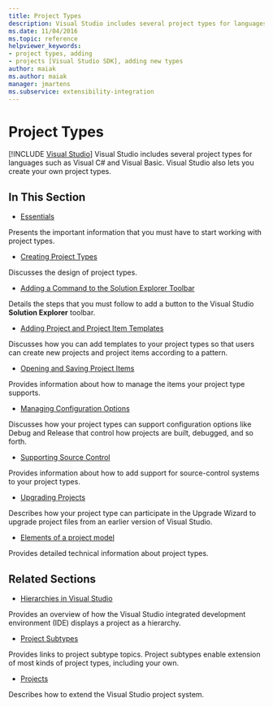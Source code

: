 ```yaml
---
title: Project Types
description: Visual Studio includes several project types for languages such as Visual C# and Visual Basic. Visual Studio also lets you create your own project types.
ms.date: 11/04/2016
ms.topic: reference
helpviewer_keywords:
- project types, adding
- projects [Visual Studio SDK], adding new types
author: maiak
ms.author: maiak
manager: jmartens
ms.subservice: extensibility-integration
---
```

# Project Types

 [!INCLUDE [Visual Studio](~/includes/applies-to-version/vs-windows-only.md)]
Visual Studio includes several project types for languages such as Visual C# and Visual Basic. Visual Studio also lets you create your own project types.

## In This Section
- [Essentials](../../extensibility/internals/project-type-essentials.md)

 Presents the important information that you must have to start working with project types.

- [Creating Project Types](../../extensibility/internals/creating-project-types.md)

 Discusses the design of project types.

- [Adding a Command to the Solution Explorer Toolbar](../../extensibility/adding-a-command-to-the-solution-explorer-toolbar.md)

 Details the steps that you must follow to add a button to the Visual Studio **Solution Explorer** toolbar.

- [Adding Project and Project Item Templates](../../extensibility/internals/adding-project-and-project-item-templates.md)

 Discusses how you can add templates to your project types so that users can create new projects and project items according to a pattern.

- [Opening and Saving Project Items](../../extensibility/internals/opening-and-saving-project-items.md)

 Provides information about how to manage the items your project type supports.

- [Managing Configuration Options](../../extensibility/internals/managing-configuration-options.md)

 Discusses how your project types can support configuration options like Debug and Release that control how projects are built, debugged, and so forth.

- [Supporting Source Control](../../extensibility/internals/supporting-source-control.md)

 Provides information about how to add support for source-control systems to your project types.

- [Upgrading Projects](../../extensibility/internals/upgrading-projects.md)

 Describes how your project type can participate in the Upgrade Wizard to upgrade project files from an earlier version of Visual Studio.

- [Elements of a project model](../../extensibility/internals/elements-of-a-project-model.md)

 Provides detailed technical information about project types.

## Related Sections

- [Hierarchies in Visual Studio](../../extensibility/internals/hierarchies-in-visual-studio.md)

 Provides an overview of how the Visual Studio integrated development environment (IDE) displays a project as a hierarchy.

- [Project Subtypes](../../extensibility/internals/project-subtypes.md)

 Provides links to project subtype topics. Project subtypes enable extension of most kinds of project types, including your own.

- [Projects](../../extensibility/internals/projects.md)

 Describes how to extend the Visual Studio project system.
